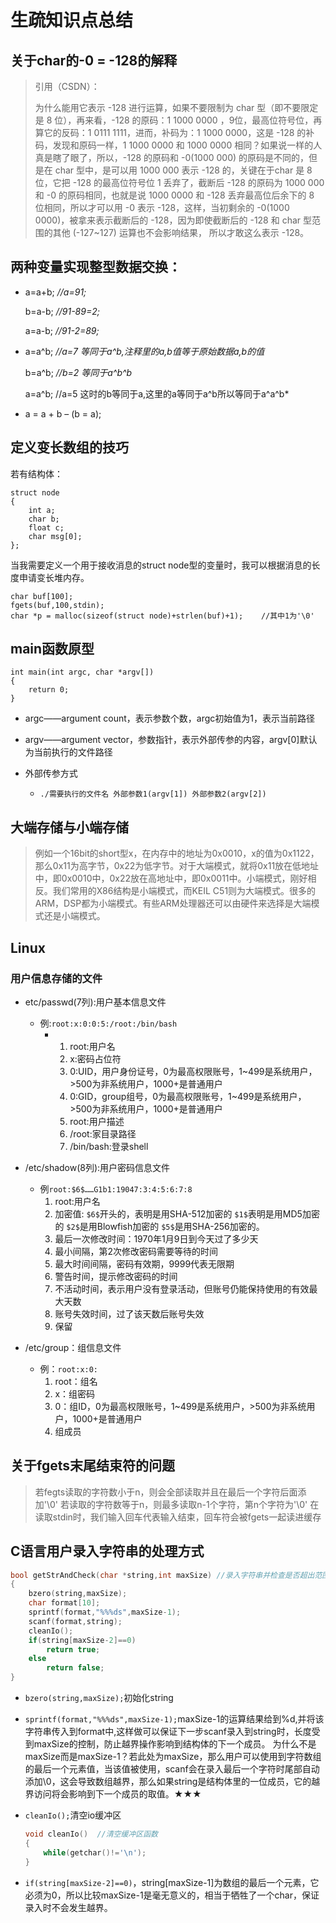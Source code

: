 # 生疏知识点总结

## **关于char的-0 = -128的解释**

>引用（CSDN）：
>
>为什么能用它表示 -128 进行运算，如果不要限制为 char 型（即不要限定是 8 位），再来看，-128 的原码：1 1000 0000 ，9位，最高位符号位，再算它的反码：1 0111 1111，进而，补码为：1 1000 0000，这是 -128 的补码，发现和原码一样，1 1000 0000 和 1000 0000 相同？如果说一样的人真是瞎了眼了，所以，-128 的原码和 -0(1000 000) 的原码是不同的，但是在 char 型中，是可以用 1000 000 表示 -128 的，关键在于char 是 8 位，它把 -128 的最高位符号位 1 丢弃了，截断后 -128 的原码为 1000 000 和 -0 的原码相同，也就是说 1000 0000  和 -128 丢弃最高位后余下的 8 位相同，所以才可以用 -0 表示 -128，这样，当初剩余的 -0(1000 0000)，被拿来表示截断后的 -128，因为即使截断后的 -128 和 char 型范围的其他 (-127~127) 运算也不会影响结果， 所以才敢这么表示 -128。

## 两种变量实现整型数据交换：

- a=a+b;   *//a=91;* 	

  b=a-b;	*//91-89=2;* 	

  a=a-b;	*//91-2=89;*

- a=a^b;  *//a=7   等同于a^b,注释里的a,b值等于原始数据a,b的值* 	

  b=a^b;  *//b=2   等同于a^b^b* 	

  a=a^b;  //a=5   这时的b等同于a,这里的a等同于a^b所以等同于a^a^b*

- a = a + b – (b = a);

## 定义变长数组的技巧

若有结构体：

```
struct node
{
	int a;
	char b;
	float c;
	char msg[0];
};
```

当我需要定义一个用于接收消息的struct node型的变量时，我可以根据消息的长度申请变长堆内存。

```
char buf[100];
fgets(buf,100,stdin);
char *p = malloc(sizeof(struct node)+strlen(buf)+1);	//其中1为'\0'
```

## main函数原型

```
int main(int argc, char *argv[])
{
	return 0;
}
```

- argc——argument count，表示参数个数，argc初始值为1，表示当前路径
- argv——argument vector，参数指针，表示外部传参的内容，argv[0]默认为当前执行的文件路径

- 外部传参方式
  - `./需要执行的文件名 外部参数1(argv[1]) 外部参数2(argv[2])`

## 大端存储与小端存储

> 例如一个16bit的short型x，在内存中的地址为0x0010，x的值为0x1122，那么0x11为高字节，0x22为低字节。对于大端模式，就将0x11放在低地址中，即0x0010中，0x22放在高地址中，即0x0011中。小端模式，刚好相反。我们常用的X86结构是小端模式，而KEIL C51则为大端模式。很多的ARM，DSP都为小端模式。有些ARM处理器还可以由硬件来选择是大端模式还是小端模式。

## Linux

### 用户信息存储的文件

- etc/passwd(7列):用户基本信息文件

  - 例:`root:x:0:0:5:/root:/bin/bash`
    - 1. root:用户名
      2. x:密码占位符
      3. 0:UID，用户身份证号，0为最高权限账号，1~499是系统用户，>500为非系统用户，1000+是普通用户
      4. 0:GID，group组号，0为最高权限账号，1~499是系统用户，>500为非系统用户，1000+是普通用户
      5. root:用户描述
      6. /root:家目录路径
      7. /bin/bash:登录shell

- /etc/shadow(8列):用户密码信息文件

  - 例`root:$6$……G1b1:19047:3:4:5:6:7:8`
    1. root:用户名
    2. 加密值:
       `$6$`开头的，表明是用SHA-512加密的
       `$1$`表明是用MD5加密的
       `$2$`是用Blowfish加密的
       `$5$`是用SHA-256加密的。
    3. 最后一次修改时间：1970年1月9日到今天过了多少天
    4. 最小间隔，第2次修改密码需要等待的时间
    5. 最大时间间隔，密码有效期，9999代表无限期
    6. 警告时间，提示修改密码的时间
    7. 不活动时间，表示用户没有登录活动，但账号仍能保持使用的有效最大天数
    8. 账号失效时间，过了该天数后账号失效
    9. 保留

- /etc/group：组信息文件

  - 例：`root:x:0:`
    1. root：组名
    2. x：组密码
    3. 0：组ID，0为最高权限账号，1~499是系统用户，>500为非系统用户，1000+是普通用户
    4. 组成员

## 关于fgets末尾结束符的问题

> 若fegts读取的字符数小于n，则会全部读取并且在最后一个字符后面添加'\0'
> 若读取的字符数等于n，则最多读取n-1个字符，第n个字符为'\0'
> 在读取stdin时，我们输入回车代表输入结束，回车符会被fgets一起读进缓存

## C语言用户录入字符串的处理方式

```c
bool getStrAndCheck(char *string,int maxSize) //录入字符串并检查是否超出范围
{
    bzero(string,maxSize);
    char format[10];
    sprintf(format,"%%%ds",maxSize-1);    
    scanf(format,string);                                             
    cleanIo();
    if(string[maxSize-2]==0)
        return true;
    else
        return false;
}
```

- `bzero(string,maxSize);`初始化string

- `sprintf(format,"%%%ds",maxSize-1);`maxSize-1的运算结果给到%d,并将该字符串传入到format中,这样做可以保证下一步scanf录入到string时，长度受到maxSize的控制，防止越界操作影响到结构体的下一个成员。
  为什么不是maxSize而是maxSize-1？若此处为maxSize，那么用户可以使用到字符数组的最后一个元素值，当该值被使用，scanf会在录入最后一个字符时尾部自动添加\0，这会导致数组越界，那么如果string是结构体里的一位成员，它的越界访问将会影响到下一个成员的取值。★★★

- `cleanIo();`清空io缓冲区

  ```c
  void cleanIo()  //清空缓冲区函数
  {
      while(getchar()!='\n');
  }
  ```

- `if(string[maxSize-2]==0)`，string[maxSize-1]为数组的最后一个元素，它必须为0，所以比较maxSize-1是毫无意义的，相当于牺牲了一个char，保证录入时不会发生越界。

